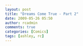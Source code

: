 ```yaml
---
layout: post
title: "Dreams Come True - Part 2"
date: 2009-05-26 05:50
author: rcadmin
comments: true
categories: [Comics]
tags: [ashley, rc]
---
```

<a href="http://bitsmack.com/wp/2009/05/26/dreams-come-true-part-2/"><img src="http://dl.bitsmack.com/uploads/2009/05/20090526.jpg" alt="" title="I guess the meal was good though" class="alignnone size-full wp-image-1634" /></a>
